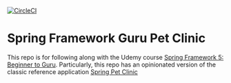 [![CircleCI](https://circleci.com/gh/spartanhooah/sfg-pet-clinic.svg?style=svg)](https://circleci.com/gh/spartanhooah/sfg-pet-clinic)
# Spring Framework Guru Pet Clinic

This repo is for following along with the Udemy course [Spring Framework 5: Beginner to Guru](https://usaa.udemy.com/course/spring-framework-5-beginner-to-guru). Particularly, this repo has an opinionated version of the classic reference application [Spring Pet Clinic](https://github.com/spring-projects/spring-petclinic)

